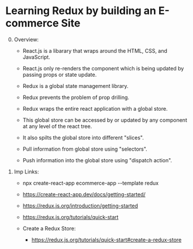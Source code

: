 # Learning Redux by building an E-commerce Site

0. Overview:

    - React.js is a libarary that wraps around the HTML, CSS, and JavaScript.

    - React.js only re-renders the component which is being updated by passing props or state update.

    - Redux is a global state management library.

    - Redux prevents the problem of prop drilling.

    - Redux wraps the entire react application with a global store.

    - This global store can be accessed by or updated by any component at any level of the react tree.

    - It also spilts the global store into different "slices".

    - Pull information from global store using "selectors".

    - Push information into the global store using "dispatch action".


1. Imp Links:

    - npx create-react-app ecommerce-app --template redux


    - https://create-react-app.dev/docs/getting-started/

    - https://redux.js.org/introduction/getting-started

    - https://redux.js.org/tutorials/quick-start

    - Create a Redux Store:

        - https://redux.js.org/tutorials/quick-start#create-a-redux-store